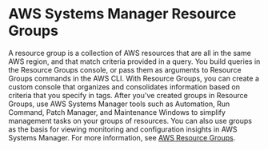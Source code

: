 # AWS Systems Manager Resource Groups<a name="systems-manager-resource-groups"></a>

A resource group is a collection of AWS resources that are all in the same AWS region, and that match criteria provided in a query\. You build queries in the Resource Groups console, or pass them as arguments to Resource Groups commands in the AWS CLI\. With Resource Groups, you can create a custom console that organizes and consolidates information based on criteria that you specify in tags\. After you've created groups in Resource Groups, use AWS Systems Manager tools such as Automation, Run Command, Patch Manager, and Maintenance Windows to simplify management tasks on your groups of resources\. You can also use groups as the basis for viewing monitoring and configuration insights in AWS Systems Manager\. For more information, see [AWS Resource Groups](https://docs.aws.amazon.com/ARG/latest/userguide/welcome.html)\.